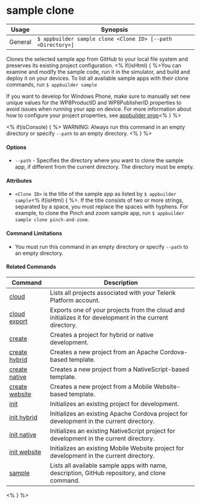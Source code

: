 sample clone
==========

Usage | Synopsis
------|-------
General | `$ appbuilder sample clone <Clone ID> [--path <Directory>]`	

Clones the selected sample app from GitHub to your local file system and preserves its existing project configuration. <% if(isHtml) { %>You can examine and modify the sample code, run it in the simulator, and build and deploy it on your devices. To list all available sample apps with their clone commands, run `$ appbuilder sample` 

If you want to develop for Windows Phone, make sure to manually set new unique values for the WP8ProductID and WP8PublisherID properties
to avoid issues when running your app on device. For more information about how to configure your project properties,
see [appbuilder prop](../configuration/prop.html)<% } %>

<% if(isConsole) { %>
WARNING: Always run this command in an empty directory or specify `--path` to an empty directory.
<% } %> 
#### Options
* `--path` - Specifies the directory where you want to clone the sample app, if different from the current directory. The directory must be empty. 

#### Attributes
* `<Clone ID>` is the title of the sample app as listed by `$ appbuilder sample`<% if(isHtml) { %>. If the title consists of two or more strings,    separated by a space, you must replace the spaces with hyphens. For example, to clone the Pinch and zoom sample app, run `$ appbuilder sample clone pinch-and-zoom`.

#### Command Limitations
 
* You must run this command in an empty directory or specify `--path` to an empty directory. 

#### Related Commands

Command | Description
----------|----------
[cloud](cloud.html) | Lists all projects associated with your Telerik Platform account.
[cloud export](cloud-export.html) | Exports one of your projects from the cloud and initializes it for development in the current directory.
[create](create.html) | Creates a project for hybrid or native development.
[create hybrid](create-hybrid.html) | Creates a new project from an Apache Cordova-based template.
[create native](create-native.html) | Creates a new project from a NativeScript-based template.
[create website](create-website.html) | Creates a new project from a Mobile Website-based template.
[init](init.html) | Initializes an existing project for development.
[init hybrid](init-hybrid.html) | Initializes an existing Apache Cordova project for development in the current directory.
[init native](init-native.html) | Initializes an existing NativeScript project for development in the current directory.
[init website](init-website.html) | Initializes an existing Mobile Website project for development in the current directory.
[sample](sample.html) | Lists all available sample apps with name, description, GitHub repository, and clone command.
<% } %>